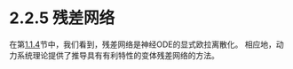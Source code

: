 # 2.2.5 残差网络

在第[1.1.4](../../../1.-yin-yan/1.1-dong-ji/1.1.4-lian-xu-shen-du-de-shen-jing-wang-luo.md)节中，我们看到，残差网络是神经ODE的显式欧拉离散化。 相应地，动力系统理论提供了推导具有有利特性的变体残差网络的方法。



###
